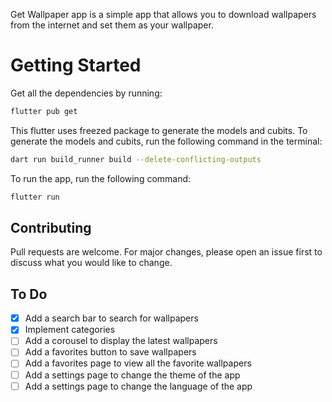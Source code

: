 Get Wallpaper app is a simple app that allows you to download wallpapers from the internet and set them as your wallpaper.

# Getting Started
Get all the dependencies by running:
```bash
flutter pub get
```
This flutter uses freezed package to generate the models and cubits. To generate the models and cubits, run the following command in the terminal:
```bash
dart run build_runner build --delete-conflicting-outputs
```
To run the app, run the following command:
```bash
flutter run
```

## Contributing
Pull requests are welcome. For major changes, please open an issue first to discuss what you would like to change.

## To Do
- [x] Add a search bar to search for wallpapers
- [x] Implement categories
- [ ] Add a corousel to display the latest wallpapers
- [ ] Add a favorites button to save wallpapers
- [ ] Add a favorites page to view all the favorite wallpapers
- [ ] Add a settings page to change the theme of the app
- [ ] Add a settings page to change the language of the app
